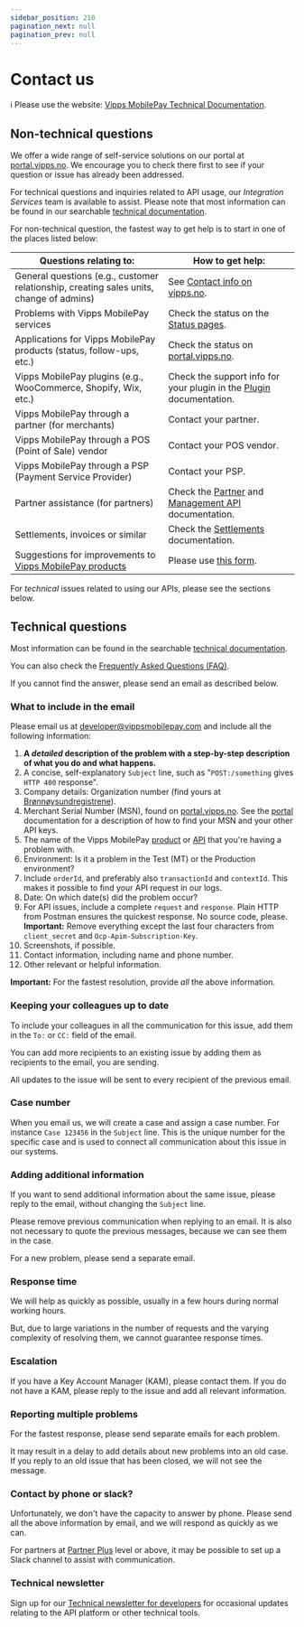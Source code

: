 ```yaml
---
sidebar_position: 210
pagination_next: null
pagination_prev: null
---
```


# Contact us

<!-- START_COMMENT -->
ℹ️ Please use the website:
[Vipps MobilePay Technical Documentation](https://developer.vippsmobilepay.com/docs/contact/).
<!-- END_COMMENT -->

## Non-technical questions

We offer a wide range of self-service solutions on our portal at [portal.vipps.no](https://portal.vipps.no). We encourage you to check there first to see if your question or issue has already been addressed.

For technical questions and inquiries related to API usage, our *Integration Services* team is available to assist. Please note that most information can be found in our searchable [technical documentation](https://developer.vippsmobilepay.com/search).

For non-technical question, the fastest way to get help is to start in one of the places listed below:

| Questions relating to: | How to get help: |
|--------|----------------|
| General questions (e.g., customer relationship, creating sales units, change of admins) | See [Contact info on vipps.no](https://www.vipps.no/kontakt-oss/). |
| Problems with Vipps MobilePay services  | Check the status on the [Status pages](./developer-resources/status-pages.md). |
| Applications for Vipps MobilePay products (status, follow-ups, etc.) | Check the status on [portal.vipps.no](https://portal.vipps.no). |
| Vipps MobilePay plugins (e.g., WooCommerce, Shopify, Wix, etc.) | Check the support info for your plugin in the [Plugin](https://developer.vippsmobilepay.com/docs/plugins) documentation. |
| Vipps MobilePay through a partner (for merchants) | Contact your partner. |
| Vipps MobilePay through a POS (Point of Sale) vendor | Contact your POS vendor. |
| Vipps MobilePay through a PSP (Payment Service Provider) | Contact your PSP. |
| Partner assistance (for partners) | Check the [Partner](https://developer.vippsmobilepay.com/docs/partner) and [Management API](https://developer.vippsmobilepay.com/docs/APIs/management-api/) documentation. |
| Settlements, invoices or similar | Check the [Settlements](./settlements/README.md) documentation. |
| Suggestions for improvements to [Vipps MobilePay products](https://www.vipps.no/produkter-og-tjenester/bedrift/)  | Please use [this form](https://www.vipps.no/kontakt-oss/). |

For *technical* issues related to using our APIs, please see the sections below.

## Technical questions

Most information can be found in the searchable [technical documentation](https://developer.vippsmobilepay.com/search).

You can also check the
[Frequently Asked Questions (FAQ)](https://developer.vippsmobilepay.com/docs/faqs).

If you cannot find the answer, please send an email as described below.

### What to include in the email

Please email us at [developer@vippsmobilepay.com](mailto:developer@vippsmobilepay.com)
and include all the following information:

1. **A *detailed* description of the problem with a step-by-step description of what you do and what happens.**
2. A concise, self-explanatory `Subject` line, such as "`POST:/something` gives `HTTP 400` response".
3. Company details: Organization number (find yours at [Brønnøysundregistrene](https://brreg.no)).
4. Merchant Serial Number (MSN), found on [portal.vipps.no](https://portal.vipps.no).
   See the
   [portal](https://developer.vippsmobilepay.com/docs/developer-resources/portal) documentation for a description of how to find your MSN and your other API keys.
5. The name of the Vipps MobilePay
   [product](https://www.vipps.no/produkter-og-tjenester/bedrift/)
   or
   [API](https://developer.vippsmobilepay.com/docs/APIs) that you're having a problem with.
6. Environment: Is it a problem in the Test (MT) or the Production environment?
7. Include `orderId`, and preferably also `transactionId` and `contextId`. This makes it possible to find your API request in our logs.
8. Date: On which date(s) did the problem occur?
9. For API issues, include a complete `request` and `response`.
   Plain HTTP from Postman ensures the quickest response.
   No source code, please.
   **Important:** Remove everything except the last four characters from
   `client_secret` and `Ocp-Apim-Subscription-Key`.
10. Screenshots, if possible.
11. Contact information, including name and phone number.
12. Other relevant or helpful information.

**Important:** For the fastest resolution, provide *all* the above information.

### Keeping your colleagues up to date

To include your colleagues in all the communication for this issue,
add them in the `To:` or `CC:` field of the email.

You can add more recipients to an existing issue by adding them as recipients
to the email, you are sending.

All updates to the issue will be sent to every recipient of the previous email.

### Case number

When you email us, we will create a case and assign a case number. For instance `Case 123456` in
the `Subject` line. This is the unique number for the specific case and is
used to connect all communication about this issue in our systems.

### Adding additional information

If you want to send additional information about the same issue,
please reply to the email, without changing the `Subject` line.

Please remove previous communication when replying to an email.
It is also not necessary to quote the previous messages,
because we can see them in the case.

For a new problem, please send a separate email.

### Response time

We will help as quickly as possible, usually in a few hours during normal
working hours.

But, due to large variations in the number of requests and the
varying complexity of resolving them, we cannot guarantee response times.

### Escalation

If you have a Key Account Manager (KAM), please contact them.
If you do not have a KAM, please reply to the issue and add all relevant information.

### Reporting multiple problems

For the fastest response, please send separate emails for each problem.

It may result in a delay to add details about new problems into an old case.
If you reply to an old issue that has been closed, we will not see the message.

### Contact by phone or slack?

Unfortunately, we don't have the capacity to answer by phone.
Please send all the above information by email,
and we will respond as quickly as we can.

For partners at [Partner Plus](https://developer.vippsmobilepay.com/docs/partner/partner-level-up/)
level or above, it may be possible to set up a Slack channel to assist with communication.

### Technical newsletter

Sign up for our [Technical newsletter for developers](./newsletters/README.md) for occasional updates relating to the API platform
or other technical tools.
